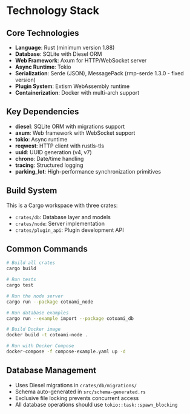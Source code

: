 # Technology Stack

## Core Technologies

- **Language**: Rust (minimum version 1.88)
- **Database**: SQLite with Diesel ORM
- **Web Framework**: Axum for HTTP/WebSocket server
- **Async Runtime**: Tokio
- **Serialization**: Serde (JSON), MessagePack (rmp-serde 1.3.0 - fixed version)
- **Plugin System**: Extism WebAssembly runtime
- **Containerization**: Docker with multi-arch support

## Key Dependencies

- **diesel**: SQLite ORM with migrations support
- **axum**: Web framework with WebSocket support
- **tokio**: Async runtime
- **reqwest**: HTTP client with rustls-tls
- **uuid**: UUID generation (v4, v7)
- **chrono**: Date/time handling
- **tracing**: Structured logging
- **parking_lot**: High-performance synchronization primitives

## Build System

This is a Cargo workspace with three crates:
- `crates/db`: Database layer and models
- `crates/node`: Server implementation
- `crates/plugin_api`: Plugin development API

## Common Commands

```bash
# Build all crates
cargo build

# Run tests
cargo test

# Run the node server
cargo run --package cotoami_node

# Run database examples
cargo run --example import --package cotoami_db

# Build Docker image
docker build -t cotoami-node .

# Run with Docker Compose
docker-compose -f compose-example.yaml up -d
```

## Database Management

- Uses Diesel migrations in `crates/db/migrations/`
- Schema auto-generated in `src/schema-generated.rs`
- Exclusive file locking prevents concurrent access
- All database operations should use `tokio::task::spawn_blocking`